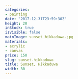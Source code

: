 ```yaml
---
categories:
- painting
date: "2017-12-31T23:59:30Z"
height: 20
inStock: true
isVisible: false
mainImage: sunset_hikkaduwa.jpg
materials:
- acrylic
- canvas
price: 150
slug: sunset-hikkaduwa
title: Sunset, Hikkaduwa
width: 30
---
```


